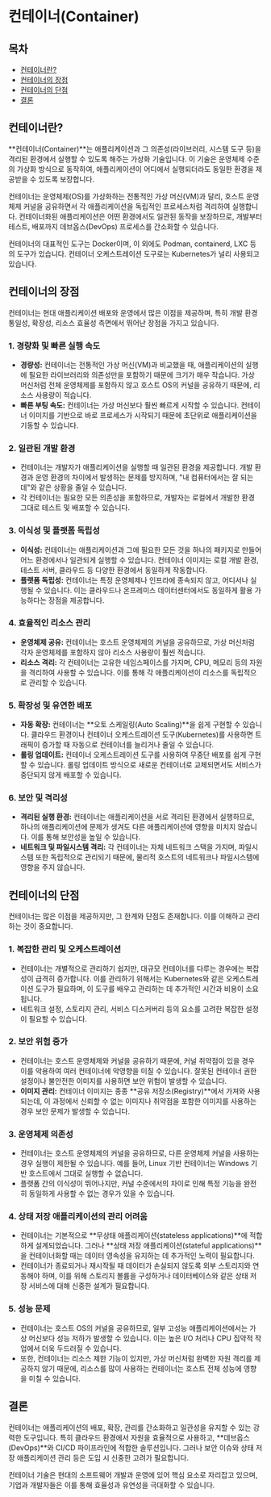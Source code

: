 # 컨테이너(Container)

## 목차

- [컨테이너란?](#컨테이너란)
- [컨테이너의 장점](#컨테이너의-장점)
- [컨테이너의 단점](#컨테이너의-단점)
- [결론](#결론)

## 컨테이너란?

**컨테이너(Container)**는 애플리케이션과 그 의존성(라이브러리, 시스템 도구 등)을 격리된 환경에서 실행할 수 있도록 해주는 가상화 기술입니다. 이 기술은 운영체제 수준의 가상화 방식으로 동작하여, 애플리케이션이 어디에서 실행되더라도 동일한 환경을 제공받을 수 있도록 보장합니다.

컨테이너는 운영체제(OS)를 가상화하는 전통적인 가상 머신(VM)과 달리, 호스트 운영체제 커널을 공유하면서 각 애플리케이션을 독립적인 프로세스처럼 격리하여 실행합니다. 컨테이너화된 애플리케이션은 어떤 환경에서도 일관된 동작을 보장하므로, 개발부터 테스트, 배포까지 데브옵스(DevOps) 프로세스를 간소화할 수 있습니다.

컨테이너의 대표적인 도구는 Docker이며, 이 외에도 Podman, containerd, LXC 등의 도구가 있습니다. 컨테이너 오케스트레이션 도구로는 Kubernetes가 널리 사용되고 있습니다.

## 컨테이너의 장점

컨테이너는 현대 애플리케이션 배포와 운영에서 많은 이점을 제공하며, 특히 개발 환경 통일성, 확장성, 리소스 효율성 측면에서 뛰어난 장점을 가지고 있습니다.

### 1. 경량화 및 빠른 실행 속도

- **경량성:** 컨테이너는 전통적인 가상 머신(VM)과 비교했을 때, 애플리케이션의 실행에 필요한 라이브러리와 의존성만을 포함하기 때문에 크기가 매우 작습니다. 가상 머신처럼 전체 운영체제를 포함하지 않고 호스트 OS의 커널을 공유하기 때문에, 리소스 사용량이 적습니다.
- **빠른 부팅 속도:** 컨테이너는 가상 머신보다 훨씬 빠르게 시작할 수 있습니다. 컨테이너 이미지를 기반으로 바로 프로세스가 시작되기 때문에 초단위로 애플리케이션을 기동할 수 있습니다.

### 2. 일관된 개발 환경

- 컨테이너는 개발자가 애플리케이션을 실행할 때 일관된 환경을 제공합니다. 개발 환경과 운영 환경의 차이에서 발생하는 문제를 방지하며, "내 컴퓨터에서는 잘 되는데"와 같은 상황을 줄일 수 있습니다.
- 각 컨테이너는 필요한 모든 의존성을 포함하므로, 개발자는 로컬에서 개발한 환경 그대로 테스트 및 배포할 수 있습니다.

### 3. 이식성 및 플랫폼 독립성

- **이식성:** 컨테이너는 애플리케이션과 그에 필요한 모든 것을 하나의 패키지로 만들어 어느 환경에서나 일관되게 실행할 수 있습니다. 컨테이너 이미지는 로컬 개발 환경, 테스트 서버, 클라우드 등 다양한 환경에서 동일하게 작동합니다.
- **플랫폼 독립성:** 컨테이너는 특정 운영체제나 인프라에 종속되지 않고, 어디서나 실행될 수 있습니다. 이는 클라우드나 온프레미스 데이터센터에서도 동일하게 활용 가능하다는 장점을 제공합니다.

### 4. 효율적인 리소스 관리

- **운영체제 공유:** 컨테이너는 호스트 운영체제의 커널을 공유하므로, 가상 머신처럼 각자 운영체제를 포함하지 않아 리소스 사용량이 훨씬 적습니다.
- **리소스 격리:** 각 컨테이너는 고유한 네임스페이스를 가지며, CPU, 메모리 등의 자원을 격리하여 사용할 수 있습니다. 이를 통해 각 애플리케이션이 리소스를 독립적으로 관리할 수 있습니다.

### 5. 확장성 및 유연한 배포

- **자동 확장:** 컨테이너는 **오토 스케일링(Auto Scaling)**을 쉽게 구현할 수 있습니다. 클라우드 환경이나 컨테이너 오케스트레이션 도구(Kubernetes)를 사용하면 트래픽이 증가할 때 자동으로 컨테이너를 늘리거나 줄일 수 있습니다.
- **롤링 업데이트:** 컨테이너 오케스트레이션 도구를 사용하여 무중단 배포를 쉽게 구현할 수 있습니다. 롤링 업데이트 방식으로 새로운 컨테이너로 교체되면서도 서비스가 중단되지 않게 배포할 수 있습니다.

### 6. 보안 및 격리성

- **격리된 실행 환경:** 컨테이너는 애플리케이션을 서로 격리된 환경에서 실행하므로, 하나의 애플리케이션에 문제가 생겨도 다른 애플리케이션에 영향을 미치지 않습니다. 이를 통해 보안성을 높일 수 있습니다.
- **네트워크 및 파일시스템 격리:** 각 컨테이너는 자체 네트워크 스택을 가지며, 파일시스템 또한 독립적으로 관리되기 때문에, 물리적 호스트의 네트워크나 파일시스템에 영향을 주지 않습니다.

## 컨테이너의 단점

컨테이너는 많은 이점을 제공하지만, 그 한계와 단점도 존재합니다. 이를 이해하고 관리하는 것이 중요합니다.

### 1. 복잡한 관리 및 오케스트레이션

- 컨테이너는 개별적으로 관리하기 쉽지만, 대규모 컨테이너를 다루는 경우에는 복잡성이 급격히 증가합니다. 이를 관리하기 위해서는 Kubernetes와 같은 오케스트레이션 도구가 필요하며, 이 도구를 배우고 관리하는 데 추가적인 시간과 비용이 소요됩니다.
- 네트워크 설정, 스토리지 관리, 서비스 디스커버리 등의 요소를 고려한 복잡한 설정이 필요할 수 있습니다.

### 2. 보안 위험 증가

- 컨테이너는 호스트 운영체제와 커널을 공유하기 때문에, 커널 취약점이 있을 경우 이를 악용하여 여러 컨테이너에 악영향을 미칠 수 있습니다. 잘못된 컨테이너 권한 설정이나 불안전한 이미지를 사용하면 보안 위험이 발생할 수 있습니다.
- **이미지 관리:** 컨테이너 이미지는 종종 **공유 저장소(Registry)**에서 가져와 사용되는데, 이 과정에서 신뢰할 수 없는 이미지나 취약점을 포함한 이미지를 사용하는 경우 보안 문제가 발생할 수 있습니다.

### 3. 운영체제 의존성

- 컨테이너는 호스트 운영체제의 커널을 공유하므로, 다른 운영체제 커널을 사용하는 경우 실행이 제한될 수 있습니다. 예를 들어, Linux 기반 컨테이너는 Windows 기반 호스트에서 그대로 실행할 수 없습니다.
- 플랫폼 간의 이식성이 뛰어나지만, 커널 수준에서의 차이로 인해 특정 기능을 완전히 동일하게 사용할 수 없는 경우가 있을 수 있습니다.

### 4. 상태 저장 애플리케이션의 관리 어려움

- 컨테이너는 기본적으로 **무상태 애플리케이션(stateless applications)**에 적합하게 설계되었습니다. 그러나 **상태 저장 애플리케이션(stateful applications)**을 컨테이너화할 때는 데이터 영속성을 유지하는 데 추가적인 노력이 필요합니다.
- 컨테이너가 종료되거나 재시작될 때 데이터가 손실되지 않도록 외부 스토리지와 연동해야 하며, 이를 위해 스토리지 볼륨을 구성하거나 데이터베이스와 같은 상태 저장 서비스에 대해 신중한 설계가 필요합니다.

### 5. 성능 문제

- 컨테이너는 호스트 OS의 커널을 공유하므로, 일부 고성능 애플리케이션에서는 가상 머신보다 성능 저하가 발생할 수 있습니다. 이는 높은 I/O 처리나 CPU 집약적 작업에서 더욱 두드러질 수 있습니다.
- 또한, 컨테이너는 리소스 제한 기능이 있지만, 가상 머신처럼 완벽한 자원 격리를 제공하지 않기 때문에, 리소스를 많이 사용하는 컨테이너는 호스트 전체 성능에 영향을 미칠 수 있습니다.

## 결론

컨테이너는 애플리케이션의 배포, 확장, 관리를 간소화하고 일관성을 유지할 수 있는 강력한 도구입니다. 특히 클라우드 환경에서 자원을 효율적으로 사용하고, **데브옵스(DevOps)**와 CI/CD 파이프라인에 적합한 솔루션입니다. 그러나 보안 이슈와 상태 저장 애플리케이션 관리 등은 도입 시 신중한 고려가 필요합니다.

컨테이너 기술은 현대의 소프트웨어 개발과 운영에 있어 핵심 요소로 자리잡고 있으며, 기업과 개발자들은 이를 통해 효율성과 유연성을 극대화할 수 있습니다.
